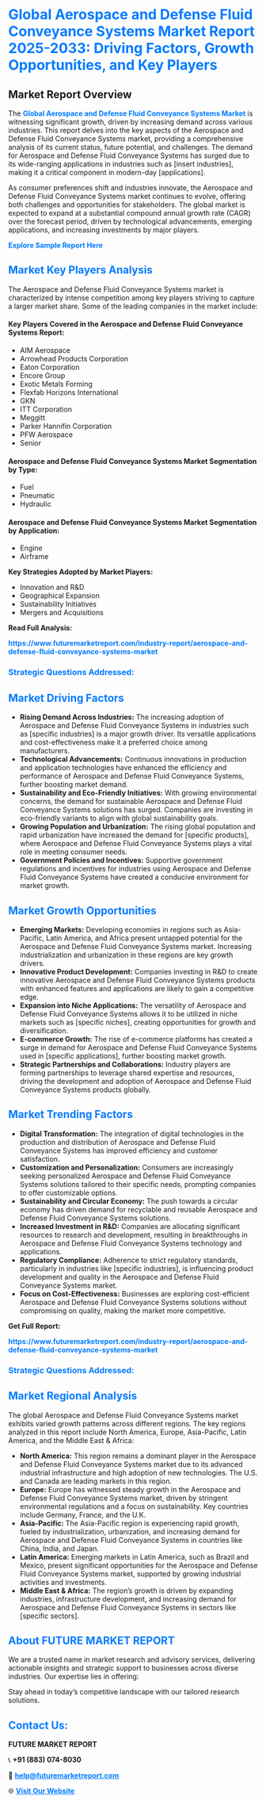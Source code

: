 <h1 style="color: #007BFF;">Global Aerospace and Defense Fluid Conveyance Systems Market Report 2025-2033: Driving Factors, Growth Opportunities, and Key Players</h1>

<section id="overview">
<h2>Market Report Overview</h2>
<p>The <a href="https://www.futuremarketreport.com/industry-report/aerospace-and-defense-fluid-conveyance-systems-market" style="color: #007BFF; text-decoration: none;"><strong>Global Aerospace and Defense Fluid Conveyance Systems Market</strong></a> is witnessing significant growth, driven by increasing demand across various industries. This report delves into the key aspects of the Aerospace and Defense Fluid Conveyance Systems market, providing a comprehensive analysis of its current status, future potential, and challenges. The demand for Aerospace and Defense Fluid Conveyance Systems has surged due to its wide-ranging applications in industries such as [insert industries], making it a critical component in modern-day [applications].</p>
<p>As consumer preferences shift and industries innovate, the Aerospace and Defense Fluid Conveyance Systems market continues to evolve, offering both challenges and opportunities for stakeholders. The global market is expected to expand at a substantial compound annual growth rate (CAGR) over the forecast period, driven by technological advancements, emerging applications, and increasing investments by major players.</p>
</section>

<section id="overview">
<p><a href="https://www.futuremarketreport.com/request-sample/reportId=61253" style="color: #007BFF; text-decoration: none;"><strong>Explore Sample Report Here</strong></a></p>
</section>

<section id="key-players">
<h2 style="color: #007BFF;">Market Key Players Analysis</h2>
<p>The Aerospace and Defense Fluid Conveyance Systems market is characterized by intense competition among key players striving to capture a larger market share. Some of the leading companies in the market include:</p>
<h4>Key Players Covered in the Aerospace and Defense Fluid Conveyance Systems Report:</h4>
<ul><li>AIM Aerospace</li><li>Arrowhead Products Corporation</li><li>Eaton Corporation</li><li>Encore Group</li><li>Exotic Metals Forming</li><li>Flexfab Horizons International</li><li>GKN</li><li>ITT Corporation</li><li>Meggitt</li><li>Parker Hannifin Corporation</li><li>PFW Aerospace</li><li>Senior</li></ul>
<h4>Aerospace and Defense Fluid Conveyance Systems Market Segmentation by Type:</h4>
<ul><li>Fuel</li><li>Pneumatic</li><li>Hydraulic</li></ul>

<h4>Aerospace and Defense Fluid Conveyance Systems Market Segmentation by Application:</h4>
<ul><li>Engine</li><li>Airframe</li></ul>
<p><strong>Key Strategies Adopted by Market Players:</strong></p>
<ul>
<li>Innovation and R&D</li>
<li>Geographical Expansion</li>
<li>Sustainability Initiatives</li>
<li>Mergers and Acquisitions</li>
</ul>
</section>

<section>
<p><strong>Read Full Analysis: </strong></p><a href="https://www.futuremarketreport.com/industry-report/aerospace-and-defense-fluid-conveyance-systems-market" style="color: #007BFF; text-decoration: none;"><strong>https://www.futuremarketreport.com/industry-report/aerospace-and-defense-fluid-conveyance-systems-market</strong></a>
<h3 style="color: #007BFF;">Strategic Questions Addressed:</h3>
</section>

<section id="driving-factors">
<h2 style="color: #007BFF;">Market Driving Factors</h2>
<ul>
<li><strong>Rising Demand Across Industries:</strong> The increasing adoption of Aerospace and Defense Fluid Conveyance Systems in industries such as [specific industries] is a major growth driver. Its versatile applications and cost-effectiveness make it a preferred choice among manufacturers.</li>
<li><strong>Technological Advancements:</strong> Continuous innovations in production and application technologies have enhanced the efficiency and performance of Aerospace and Defense Fluid Conveyance Systems, further boosting market demand.</li>
<li><strong>Sustainability and Eco-Friendly Initiatives:</strong> With growing environmental concerns, the demand for sustainable Aerospace and Defense Fluid Conveyance Systems solutions has surged. Companies are investing in eco-friendly variants to align with global sustainability goals.</li>
<li><strong>Growing Population and Urbanization:</strong> The rising global population and rapid urbanization have increased the demand for [specific products], where Aerospace and Defense Fluid Conveyance Systems plays a vital role in meeting consumer needs.</li>
<li><strong>Government Policies and Incentives:</strong> Supportive government regulations and incentives for industries using Aerospace and Defense Fluid Conveyance Systems have created a conducive environment for market growth.</li>
</ul>
</section>

<section id="growth-opportunities">
<h2 style="color: #007BFF;">Market Growth Opportunities</h2>
<ul>
<li><strong>Emerging Markets:</strong> Developing economies in regions such as Asia-Pacific, Latin America, and Africa present untapped potential for the Aerospace and Defense Fluid Conveyance Systems market. Increasing industrialization and urbanization in these regions are key growth drivers.</li>
<li><strong>Innovative Product Development:</strong> Companies investing in R&D to create innovative Aerospace and Defense Fluid Conveyance Systems products with enhanced features and applications are likely to gain a competitive edge.</li>
<li><strong>Expansion into Niche Applications:</strong> The versatility of Aerospace and Defense Fluid Conveyance Systems allows it to be utilized in niche markets such as [specific niches], creating opportunities for growth and diversification.</li>
<li><strong>E-commerce Growth:</strong> The rise of e-commerce platforms has created a surge in demand for Aerospace and Defense Fluid Conveyance Systems used in [specific applications], further boosting market growth.</li>
<li><strong>Strategic Partnerships and Collaborations:</strong> Industry players are forming partnerships to leverage shared expertise and resources, driving the development and adoption of Aerospace and Defense Fluid Conveyance Systems products globally.</li>
</ul>
</section>

<section id="trending-factors">
<h2 style="color: #007BFF;">Market Trending Factors</h2>
<ul>
<li><strong>Digital Transformation:</strong> The integration of digital technologies in the production and distribution of Aerospace and Defense Fluid Conveyance Systems has improved efficiency and customer satisfaction.</li>
<li><strong>Customization and Personalization:</strong> Consumers are increasingly seeking personalized Aerospace and Defense Fluid Conveyance Systems solutions tailored to their specific needs, prompting companies to offer customizable options.</li>
<li><strong>Sustainability and Circular Economy:</strong> The push towards a circular economy has driven demand for recyclable and reusable Aerospace and Defense Fluid Conveyance Systems solutions.</li>
<li><strong>Increased Investment in R&D:</strong> Companies are allocating significant resources to research and development, resulting in breakthroughs in Aerospace and Defense Fluid Conveyance Systems technology and applications.</li>
<li><strong>Regulatory Compliance:</strong> Adherence to strict regulatory standards, particularly in industries like [specific industries], is influencing product development and quality in the Aerospace and Defense Fluid Conveyance Systems market.</li>
<li><strong>Focus on Cost-Effectiveness:</strong> Businesses are exploring cost-efficient Aerospace and Defense Fluid Conveyance Systems solutions without compromising on quality, making the market more competitive.</li>
</ul>
</section>

<section>
<p><strong>Get Full Report: </strong></p><a href="https://www.futuremarketreport.com/industry-report/aerospace-and-defense-fluid-conveyance-systems-market" style="color: #007BFF; text-decoration: none;"><strong>https://www.futuremarketreport.com/industry-report/aerospace-and-defense-fluid-conveyance-systems-market</strong></a>
<h3 style="color: #007BFF;">Strategic Questions Addressed:</h3>
</section>


<section id="regional-analysis">
<h2 style="color: #007BFF;">Market Regional Analysis</h2>
<p>The global Aerospace and Defense Fluid Conveyance Systems market exhibits varied growth patterns across different regions. The key regions analyzed in this report include North America, Europe, Asia-Pacific, Latin America, and the Middle East & Africa:</p>
<ul>
<li><strong>North America:</strong> This region remains a dominant player in the Aerospace and Defense Fluid Conveyance Systems market due to its advanced industrial infrastructure and high adoption of new technologies. The U.S. and Canada are leading markets in this region.</li>
<li><strong>Europe:</strong> Europe has witnessed steady growth in the Aerospace and Defense Fluid Conveyance Systems market, driven by stringent environmental regulations and a focus on sustainability. Key countries include Germany, France, and the U.K.</li>
<li><strong>Asia-Pacific:</strong> The Asia-Pacific region is experiencing rapid growth, fueled by industrialization, urbanization, and increasing demand for Aerospace and Defense Fluid Conveyance Systems in countries like China, India, and Japan.</li>
<li><strong>Latin America:</strong> Emerging markets in Latin America, such as Brazil and Mexico, present significant opportunities for the Aerospace and Defense Fluid Conveyance Systems market, supported by growing industrial activities and investments.</li>
<li><strong>Middle East & Africa:</strong> The region’s growth is driven by expanding industries, infrastructure development, and increasing demand for Aerospace and Defense Fluid Conveyance Systems in sectors like [specific sectors].</li>
</ul>
</section>

<footer>
<h2 style="color: #007BFF;">About FUTURE MARKET REPORT</h2>
<p>We are a trusted name in market research and advisory services, delivering actionable insights and strategic support to businesses across diverse industries. Our expertise lies in offering:</p>

<p>Stay ahead in today’s competitive landscape with our tailored research solutions.</p>

<h2 style="color: #007BFF;">Contact Us:</h2>
<p><strong>FUTURE MARKET REPORT</strong></p>
<p>📞 <strong>+91 (883) 074-8030</strong></p>
<p>📧 <strong><a href="mailto:help@futuremarketreport.com" style="color: #007BFF;">help@futuremarketreport.com</a></strong></p>
<p>🌐 <strong><a href="https://www.futuremarketreport.com/" style="color: #007BFF;">Visit Our Website</a></strong></p>
</footer>
